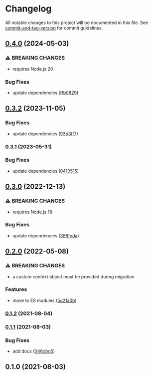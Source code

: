 # Changelog

All notable changes to this project will be documented in this file. See [commit-and-tag-version](https://github.com/absolute-version/commit-and-tag-version) for commit guidelines.

## [0.4.0](https://github.com/dessant/wesa/compare/v0.3.2...v0.4.0) (2024-05-03)


### ⚠ BREAKING CHANGES

* requires Node.js 20

### Bug Fixes

* update dependencies ([ffb0829](https://github.com/dessant/wesa/commit/ffb0829da31f9ba4452ff1def370fa9eda0721b4))

## [0.3.2](https://github.com/dessant/wesa/compare/v0.3.1...v0.3.2) (2023-11-05)


### Bug Fixes

* update dependencies ([93b3ff7](https://github.com/dessant/wesa/commit/93b3ff76d24650bdbf5e468856f4173574ba9eef))

### [0.3.1](https://github.com/dessant/wesa/compare/v0.3.0...v0.3.1) (2023-05-31)


### Bug Fixes

* update dependencies ([0410515](https://github.com/dessant/wesa/commit/04105156cdaa189d8038a1224ac847deeebc7afa))

## [0.3.0](https://github.com/dessant/wesa/compare/v0.2.0...v0.3.0) (2022-12-13)


### ⚠ BREAKING CHANGES

* requires Node.js 18

### Bug Fixes

* update dependencies ([388feda](https://github.com/dessant/wesa/commit/388fedae95454bc234a8c19ff7d0437ef241eff5))

## [0.2.0](https://github.com/dessant/wesa/compare/v0.1.2...v0.2.0) (2022-05-08)


### ⚠ BREAKING CHANGES

* a custom context object must be provided during migration

### Features

* move to ES modules ([5d21a0b](https://github.com/dessant/wesa/commit/5d21a0ba89b13f03f93fa5ffc72130f417cf2a35))

### [0.1.2](https://github.com/dessant/wesa/compare/v0.1.1...v0.1.2) (2021-08-04)

### [0.1.1](https://github.com/dessant/wesa/compare/v0.1.0...v0.1.1) (2021-08-03)


### Bug Fixes

* add docs ([046cbc6](https://github.com/dessant/wesa/commit/046cbc6c5dca1e840ea5d3759955c4e62c4520d3))

## 0.1.0 (2021-08-03)
